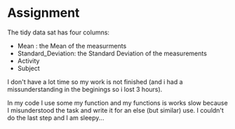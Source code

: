 # Assignment

The tidy data sat has four columns:
* Mean : the Mean of the measurments
* Standard_Deviation: the Standard Deviation of the measurements
* Activity
* Subject

I don't have a lot time so my work is not finished (and i had a missunderstanding in the beginings so i lost 3 hours).

In my code I use some my function and my functions is works slow because I misunderstood the task and write it for an else (but similar) use.
I couldn't do the last step and I am sleepy...
